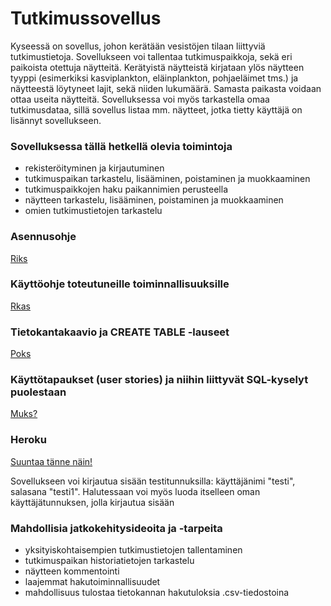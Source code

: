 # Tutkimussovellus

Kyseessä on sovellus, johon kerätään vesistöjen tilaan liittyviä tutkimustietoja. Sovellukseen voi tallentaa tutkimuspaikkoja, sekä eri paikoista otettuja näytteitä. Kerätyistä näytteistä kirjataan ylös näytteen tyyppi (esimerkiksi kasviplankton, eläinplankton, pohjaeläimet tms.) ja näytteestä löytyneet lajit, sekä niiden lukumäärä. Samasta paikasta voidaan ottaa useita näytteitä. Sovelluksessa voi myös tarkastella omaa tutkimusdataa, sillä sovellus listaa mm. näytteet, jotka tietty käyttäjä on lisännyt sovellukseen.

### Sovelluksessa tällä hetkellä olevia toimintoja
- rekisteröityminen ja kirjautuminen
- tutkimuspaikan tarkastelu, lisääminen, poistaminen ja muokkaaminen
- tutkimuspaikkojen haku paikannimien perusteella
- näytteen tarkastelu, lisääminen, poistaminen ja muokkaaminen
- omien tutkimustietojen tarkastelu

### Asennusohje

[Riks](https://github.com/ansolotli/Tutkimussovellus/blob/master/documentation/asennusohje.md)

### Käyttöohje toteutuneille toiminnallisuuksille

[Rkas](https://github.com/ansolotli/Tutkimussovellus/blob/master/documentation/kayttoohje.md)

### Tietokantakaavio ja CREATE TABLE -lauseet

[Poks](https://github.com/ansolotli/Tutkimussovellus/blob/master/documentation/tietokanta.md)

### Käyttötapaukset (user stories) ja niihin liittyvät SQL-kyselyt puolestaan

[Muks?](https://github.com/ansolotli/Tutkimussovellus/blob/master/documentation/userstories.md)

### Heroku

[Suuntaa tänne näin!](https://samplingapp.herokuapp.com/)

Sovellukseen voi kirjautua sisään testitunnuksilla: käyttäjänimi "testi", salasana "testi1".
Halutessaan voi myös luoda itselleen oman käyttäjätunnuksen, jolla kirjautua sisään

### Mahdollisia jatkokehitysideoita ja -tarpeita
- yksityiskohtaisempien tutkimustietojen tallentaminen
- tutkimuspaikan historiatietojen tarkastelu
- näytteen kommentointi
- laajemmat hakutoiminnallisuudet
- mahdollisuus tulostaa tietokannan hakutuloksia .csv-tiedostoina
